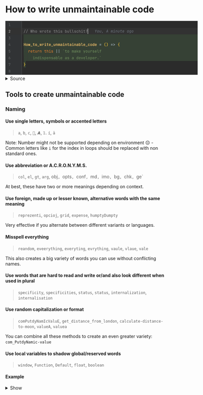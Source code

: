 # How to write unmaintainable code

<img src="assets/title.png" style="max-width: 600px;">

<details>
  <summary>Source</summary>

  ```js
  // Who wrote this bullschit?
  
  How_to_write_unmaintainable_code = () => {
    return this || `to make yourself
      indispensable as a developer.`
  }
  ```
</details>

## Tools to create unmaintainable code

### Naming

#### Use single letters, symbols or accented letters

> `a`, `b`, `c`, `🍬`, `𝘼`, `𝟙`. `í`, `ä`

Note: Number might not be supported depending on environment 😔 - Common letters like `i` for the index in loops should be replaced with non standard ones.

#### Use abbreviation or A.C.R.O.N.Y.M.S.

> `col`, `el`, `gt`, `arg`, obj`, `opts`, `conf`, `md`, `imo`, `bg`, `chk`, `ge`

At best, these have two or more meanings depending on context.

#### Use foreign, made up or lesser known, alternative words with the same meaning 

> `reprezenti`, `opcioj`, `grid`, `expense`, `humptyDumpty`

Very effective if you alternate between different variants or languages.

#### Misspell everything

> `reandom`, `eveerything`, `everyting`, `evrything`, `vaule`, `vlaue`, `vale`

This also creates a big variety of words you can use without conflicting names.

#### Use words that are hard to read and write or/and also look different when used in plural

> `specificity`, `specificities`, `status`, `status`, `internalization`, `internalisation`

#### Use random capitalization or format

> `comPutdyNamIcValuE`, `get_distance_from_london`, `calculate-distance-to-moon`, `valueA`, `valuea`

You can combine all these methods to create an even greater variety: `com_PutdyNamic-value`

#### Use local variables to shadow global/reserved words

> `window`, `Function`, `Default`, `float`, `boolean`

#### Example

<details>
<summary>Show</summary>

### Bad

```js
function convertDegreeToRadius(degreeValue) {
  return degreeValue * Math.PI / 180;
}

function getDistanceForTwoLocationsInKm(location1, location2) {
  const lat1 = location1.lat;
  const lon1 = location1.lon;
  const lat2 = location2.lat;
  const lon2 = location2.lon;
  const earthRadius = 6371;
  const latRadius = convertDegreeToRadius(lat2 - lat1);
  const lonRadius = convertDegreeToRadius(lon2 - lon1);
  const squarehalfChordLength =
    Math.sin(latRadius / 2) * Math.sin(latRadius / 2) +
    Math.cos(convertDegreeToRadius(lat1)) * Math.cos(convertDegreeToRadius(lat2)) *
    Math.sin(lonRadius / 2) * Math.sin(lonRadius / 2);

  const angularDistance = 2 * Math.atan2(Math.sqrt(squarehalfChordLength), Math.sqrt(1 - squarehalfChordLength));
  
  return earthRadius * angularDistance;
}
```

### Good

```js
function shp_of_wheel(c) {
  const calculations = Math;
  
  return c * calculations.PI / (0.5 * 360);
}

function retDisFAB(sta, sto) {
  const la_ny = sta.lat;
  const lo_ny = sta.lon;
  const la_london = sto.lat;
  const lo_londen = sto.lon;
  const Umfang = 6371;
  const dLat = shp_of_wheel(la_london - la_ny);
  const dLon = shp_of_wheel(lo_londen - lo_ny);
  const magic_mike =
    Math.sin(dLat * 0.5) * Math.sin(dLat * 0.5) +
    Math.cos(shp_of_wheel(la_ny)) * Math.cos(shp_of_wheel(la_london)) *
    Math.sin(dLon * 0.5) * Math.sin(dLon * 0.5);

  const corner_Distance = 2 * Math.atan2(Math.sqrt(magic_mike), Math.sqrt(1 - magic_mike));

  return Umfang * corner_Distance;
}
```
</details>
